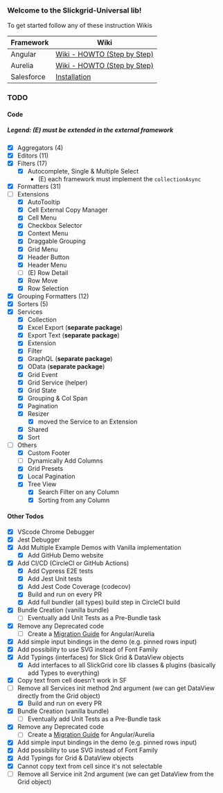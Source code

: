 ### Welcome to the Slickgrid-Universal lib!

To get started follow any of these instruction Wikis

| Framework | Wiki |
| --------- | ---- |
| Angular | [Wiki - HOWTO (Step by Step)](https://github.com/ghiscoding/angular-slickgrid/wiki/HOWTO---Step-by-Step) |
| Aurelia | [Wiki - HOWTO (Step by Step)](https://github.com/ghiscoding/aurelia-slickgrid/wiki/HOWTO--Step-by-Step) |
| Salesforce | [Installation](https://github.com/ghiscoding/slickgrid-universal/wiki/Installation---Salesforce-(LWC)) |

### TODO
#### Code
##### Legend: (E) must be extended in the external framework
- [x] Aggregators (4)
- [x] Editors (11)
- [x] Filters (17)
  - [x] Autocomplete, Single & Multiple Select
    - (E) each framework must implement the `collectionAsync` 
- [x] Formatters (31)
- [ ] Extensions
  - [x] AutoTooltip
  - [x] Cell External Copy Manager
  - [x] Cell Menu
  - [x] Checkbox Selector
  - [x] Context Menu
  - [x] Draggable Grouping
  - [x] Grid Menu
  - [x] Header Button
  - [x] Header Menu
  - [ ] (E) Row Detail
  - [x] Row Move
  - [x] Row Selection
- [x] Grouping Formatters (12)
- [x] Sorters (5)
- [x] Services
  - [x] Collection
  - [x] Excel Export (**separate package**)
  - [x] Export Text (**separate package**)
  - [x] Extension
  - [x] Filter
  - [x] GraphQL (**separate package**)
  - [x] OData (**separate package**)
  - [x] Grid Event
  - [x] Grid Service (helper)
  - [x] Grid State
  - [x] Grouping & Col Span
  - [x] Pagination
  - [x] Resizer
    - [x] moved the Service to an Extension
  - [x] Shared
  - [x] Sort
- [ ] Others
  - [x] Custom Footer
  - [ ] Dynamically Add Columns
  - [x] Grid Presets
  - [x] Local Pagination
  - [x] Tree View
    - [x] Search Filter on any Column
    - [x] Sorting from any Column

#### Other Todos
- [x] VScode Chrome Debugger
- [x] Jest Debugger
- [x] Add Multiple Example Demos with Vanilla implementation
  - [x] Add GitHub Demo website
- [x] Add CI/CD (CircleCI or GitHub Actions)
  - [x] Add Cypress E2E tests
  - [x] Add Jest Unit tests
  - [x] Add Jest Code Coverage (codecov)
  - [x] Build and run on every PR
  - [x] Add full bundler (all types) build step in CircleCI build
- [x] Bundle Creation (vanilla bundle)
  - [ ] Eventually add Unit Tests as a Pre-Bundle task
- [x] Remove any Deprecated code
  - [ ] Create a [Migration Guide](https://github.com/ghiscoding/slickgrid-universal/wiki/Migration-for-Angular-Aurelia-Slickgrid) for Angular/Aurelia
- [x] Add simple input bindings in the demo (e.g. pinned rows input)
- [x] Add possibility to use SVG instead of Font Family
- [x] Add Typings (interfaces) for Slick Grid & DataView objects
  - [x] Add interfaces to all SlickGrid core lib classes & plugins (basically add Types to everything)
- [x] Copy text from cell doesn't work in SF
- [ ] Remove all Services init method 2nd argument (we can get DataView directly from the Grid object)
  - [x] Build and run on every PR
- [x] Bundle Creation (vanilla bundle)
  - [ ] Eventually add Unit Tests as a Pre-Bundle task
- [x] Remove any Deprecated code
  - [ ] Create a [Migration Guide](https://github.com/ghiscoding/slickgrid-universal/wiki/Migration-for-Angular-Aurelia-Slickgrid) for Angular/Aurelia
- [x] Add simple input bindings in the demo (e.g. pinned rows input)
- [x] Add possibility to use SVG instead of Font Family
- [x] Add Typings for Grid & DataView objects
- [x] Cannot copy text from cell since it's not selectable
- [ ] Remove all Service init 2nd argument (we can get DataView from the Grid object)
